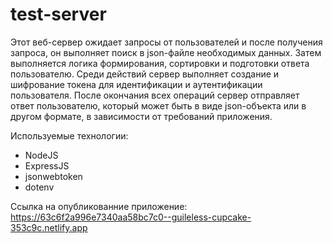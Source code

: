 # test-server

Этот веб-сервер ожидает запросы от пользователей и после получения запроса, он выполняет поиск в json-файле необходимых данных. Затем выполняется логика формирования, сортировки и подготовки ответа пользователю. Среди действий сервер выполняет создание и шифрование токена для идентификации и аутентификации пользователя. После окончания всех операций сервер отправляет ответ пользователю, который может быть в виде json-объекта или в другом формате, в зависимости от требований приложения.

Используемые технологии:
- NodeJS
- ExpressJS
- jsonwebtoken
- dotenv

Ссылка на опубликованние приложение: https://63c6f2a996e7340aa58bc7c0--guileless-cupcake-353c9c.netlify.app
